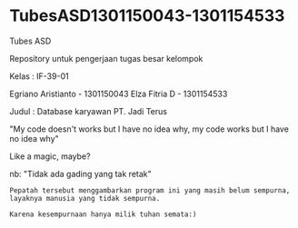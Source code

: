 # TubesASD1301150043-1301154533
Tubes ASD

Repository untuk pengerjaan tugas besar kelompok

Kelas : IF-39-01

Egriano Aristianto - 1301150043
Elza Fitria D - 1301154533


Judul : Database karyawan PT. Jadi Terus

"My code doesn't works but I have no idea why, my code works but I have no idea why"

Like a magic, maybe?

nb: "Tidak ada gading yang tak retak"

    Pepatah tersebut menggambarkan program ini yang masih belum sempurna, layaknya manusia yang tidak sempurna. 
    
    Karena kesempurnaan hanya milik tuhan semata:)

